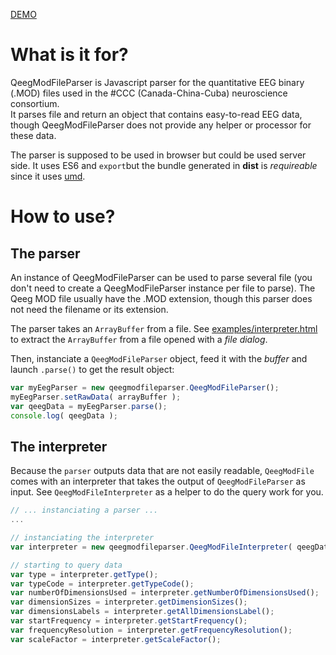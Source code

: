 [DEMO](http://me.jonathanlurie.fr/qeegmodfileparser/examples/interpreter.html)  

# What is it for?
QeegModFileParser is Javascript parser for the quantitative EEG binary (.MOD) files used in the #CCC (Canada-China-Cuba) neuroscience consortium.  
It parses file  and return an object that contains easy-to-read EEG data, though QeegModFileParser does not provide any helper or processor for these data.  

The parser is supposed to be used in browser but could be used server side. It uses ES6 and `export`but the bundle generated in **dist** is *requireable* since it uses [umd](https://github.com/umdjs/umd).

# How to use?
## The parser
An instance of QeegModFileParser can be used to parse several file (you don't need to create a QeegModFileParser instance per file to parse). The Qeeg MOD file usually have the .MOD extension, though this parser does not need the filename or its extension.  

The parser takes an `ArrayBuffer` from a file. See [examples/interpreter.html](examples/interpreter.html) to extract the `ArrayBuffer` from a file opened with a *file dialog*.

Then, instanciate a `QeegModFileParser` object, feed it with the *buffer* and launch `.parse()` to get the result object:  

```Javascript
var myEegParser = new qeegmodfileparser.QeegModFileParser();
myEegParser.setRawData( arrayBuffer );
var qeegData = myEegParser.parse();
console.log( qeegData );
```

## The interpreter
Because the `parser` outputs data that are not easily readable, `QeegModFile` comes with an interpreter that takes the output of `QeegModFileParser` as input. See `QeegModFileInterpreter` as a helper to do the query work for you.  

```Javascript
// ... instanciating a parser ...
...

// instanciating the interpreter
var interpreter = new qeegmodfileparser.QeegModFileInterpreter( qeegData );

// starting to query data
var type = interpreter.getType();
var typeCode = interpreter.getTypeCode();
var numberOfDimensionsUsed = interpreter.getNumberOfDimensionsUsed();
var dimensionSizes = interpreter.getDimensionSizes();
var dimensionsLabels = interpreter.getAllDimensionsLabel();
var startFrequency = interpreter.getStartFrequency();
var frequencyResolution = interpreter.getFrequencyResolution();
var scaleFactor = interpreter.getScaleFactor();

```

